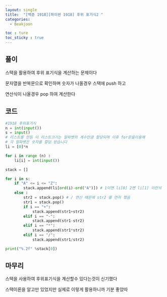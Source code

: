 ```yaml
---
layout: single
title:  "[백준 1918][파이썬 1918] 후위 표기식2 "
categories:
  - Beakjoon

toc : ture
toc_sticky : true
---
```

<!-- 위는 머릿말임 아래부터 포스트 본문 -->



## 풀이

스택을 활용하여 후위 표기식을 계산하는 문제이다

문자열을 반복문으로 확인하며 숫자가 나올경우 스택에 push 하고

연산식이 나올경우 pop 하여 계산한다



## 코드 

```python
#1918 후위표기식
n = int(input())
s = input()
# 리스트를 만듬 이 리스트크기는 알파벳의 계수만큼 할당되며 이후 for문을이용해
# 각 알파벳은 숫자를 할당 받습니다
li = [0]*n

for i in range (n) :
    li[i] = int(input())

stack = []

for i in s:
    if "A" <= i <= "Z":
        stack.append(li[ord(i)-ord("A")]) # 1이면 li[0] 2면 li[1] 이런식 
    else :
        str2 = stack.pop() # / 연산 떄문에 str2 를 먼저 했음
        str1 = stack.pop()
        if i == "+":
            stack.append(str1+str2)
        elif i == "-":
            stack.append(str1-str2)
        elif i == "*":
            stack.append(str1*str2)
        elif i == "/":
            stack.append(str1/str2)

print("%.2f" %stack[0])
```



## 마무리

스택을 사용하여 후위표기식을 계산할수 있다는것이 신기했다

스택이론을 알고만 있었지만 실제로 이렇게 활용하니까 기분 좋았따 

